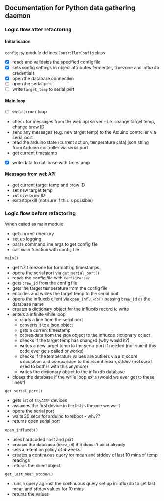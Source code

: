 
## Documentation for Python data gathering daemon ##

### Logic flow after refactoring ###
#### Initialisation ####
``config.py`` module defines ``ControllorConfig`` class
* [x] reads and validates the specified config file
* [x] sets config settings in object attributes fermenter, timezone and influxdb credentials
* [x] open the database connection
* [ ] open the serial port
* [ ] write ``target_temp`` to serial port

#### Main loop ####
- [ ] ``while(true)`` loop
* check for messages from the web api server - i.e. change target temp, change brew ID
* send any messages (e.g. new target temp) to the Arduino controller via serial port
* read the arduino state (current action, temperature data) json string from Arduino controller via serial port
* get current timestamp
* [x] write data to database with timestamp

#### Messages from web API ####
* get current target temp and brew ID
* set new target temp
* set new brew ID
* exit/stop/kill (not sure if this is possible)


  

### Logic flow before refactoring ###

When called as main module
* get current directory
* set up logging
* parse command line args to get config file
* call main function with config file

``main()``
* get NZ timezone for formatting timestamps
* opens the serial port via ``get_serial_port()``
* reads the config file with ``ConfigParser``
* gets ``brew_id`` from the config file
* gets the target temperature from the config file
* encodes and writes the target temp to the serial port
* opens the influxdb client via ``open_influxdb()`` passing ``brew_id`` as the database name
* creates a dictionary object for the influxdb record to write
* enters a infinite while loop
  * reads a line from the serial port
  * converts it to a json object
  * gets a current timestamp
  * copies data from the json object to the influxdb dictionary object
  * checks if the target temp has changed (why would it?)
  * writes a new target temp to the serial port if needed (not sure if this code ever gets called or works)
  * checks if the temperature values are outliers via a z_score calculation and comparision to the recent mean, sttdev (not sure I need to bother with this anymore)
  * writes the dictionary object to the influxdb database
* closes the database if the while loop exits (would we ever get to these lines?)


``get_serial_port()``
* gets list of ``ttyACM*`` devices
* assumes the first device in the list is the one we want
* opens the serial port
* waits 30 secs for arduino to reboot - why??
* returns open serial port

``open_influxdb()``
* uses hardcoded host and port
* creates the database (``brew_id``) if it doesn't exist already
* sets a retention policy of 4 weeks
* creates a continuous query for mean and stddev of last 10 mins of temp readings
* returns the client object

``get_last_mean_stddev()``
* runs a query against the continuous query set up in influxdb to get last mean and sttdev values for 10 mins
* returns the values 
